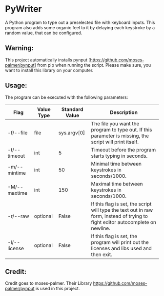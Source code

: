 # PyWriter

A Python program to type out a preselected file with keyboard inputs.
This program also adds some organic feel to it by delaying each keystroke by a random value, that can be configured.

## Warning:
This project automatically installs pynput [https://github.com/moses-palmer/pynput] from pip when running the script.
Please make sure, you want to install this library on your computer.

## Usage:

The program can be executed with the following parameters:

Flag | Value Type | Standard Value | Description
---- | ---------- | -------------- | -----------
-f/--file | file | sys.argv[0] | The file you want the program to type out. If this parameter is missing, the script will print itself.
-t/--timeout | int | 5 | Timeout before the program starts typing in seconds.
-m/--mintime | int | 50 | Minimal time between keystrokes in seconds/1000.
-M/--maxtime | int | 150 | Maximal time between keystrokes in seconds/1000.
-r/--raw | optional | False | If this flag is set, the script will type the text out in raw form, instead of trying to fight editor autocomplete on newline.
-l/--license | optional | False | If this flag is set, the program will print out the licenses and libs used and then exit.

## Credit:
Credit goes to moses-palmer. Their Library https://github.com/moses-palmer/pynput is used in this project.
